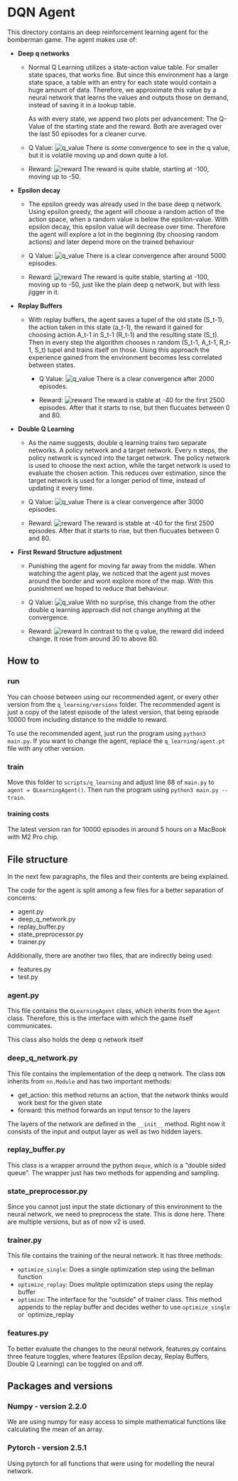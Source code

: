 # DQN Agent

This directory contains an deep reinforcement learning agent for the bomberman game. The agent makes use of:
- **Deep q networks**
  - Normal Q Learning utilizes a state-action value table. For smaller state spaces, that works fine. But since this
    environment has a large state space, a table with an entry for each state would contain a huge amount of data.
    Therefore, we approximate this value by a neural network that learns the values and outputs those on demand, instead
    of saving it in a lookup table.
    
    As with every state, we append two plots per advancement: The Q-Value of the starting state and the reward. Both are
    averaged over the last 50 episodes for a cleaner curve.
    
  - Q Value:
    ![q_value](versions/0_only_dqn/q_value.png)
    There is _some_ convergence to see in the q value, but it is volatile moving up and down quite a lot.
    
  - Reward:
    ![reward](versions/0_only_dqn/reward.png)
    The reward is quite stable, starting at -100, moving up to -50.
  
- **Epsilon decay**
  - The epsilon greedy was already used in the base deep q network. Using epsilon greedy, the agent will choose a random
    action of the action space, when a random value is below the epsilon-value.
    With epsilon decay, this epsilon value will decrease over time. Therefore the agent will explore a lot in the
    beginning (by choosing random actions) and later depend more on the trained behaviour
  - Q Value:
    ![q_value](versions/1_epsilon_decay/q_value.png)
    There is a clear convergence after around 5000 episodes.
    
  - Reward:
    ![reward](versions/1_epsilon_decay/reward.png)
    The reward is quite stable, starting at -100, moving up to -50, just like the plain deep q network, but with less
    jigger in it.
  
- **Replay Buffers**
  - With replay buffers, the agent saves a tupel of the old state (S_t-1), the action taken in this state (a_t-1), 
    the reward it gained for choosing action A_t-1 in S_t-1 (R_t-1) and the resulting state (S_t).
    Then in every step the algorithm chooses n random (S_t-1, A_t-1, R_t-1, S_t) tupel and trains itself on those.
    Using this approach the experience gained from the environment becomes less correlated between states.
  
    - Q Value:
      ![q_value](versions/2_replay_buffers/q_value.png)
      There is a clear convergence after 2000 episodes.

    - Reward:
      ![reward](versions/2_replay_buffers/reward.png)
      The reward is stable at -40 for the first 2500 episodes. After that it starts to rise, but then flucuates between 0
      and 80.
    
- **Double Q Learning**
  - As the name suggests, double q learning trains two separate networks. A policy network and a target network. Every n
    steps, the policy network is synced into the target network. The policy network is used to choose the next action,
    while the target network is used to evaluate the chosen action. This reduces over estimation, since the target
    network is used for a longer period of time, instead of updating it every time.

  - Q Value:
    ![q_value](versions/3_double_q_learning/q_value.png)
    There is a clear convergence after 3000 episodes.

  - Reward:
    ![reward](versions/3_double_q_learning/reward.png)
    The reward is stable at -40 for the first 2500 episodes. After that it starts to rise, but then flucuates between 0
    and 80.
  
- **First Reward Structure adjustment**
  - Punishing the agent for moving far away from the middle. When watching the agent play, we noticed that the agent
    just moves around the border and wont explore more of the map. With this punishment we hoped to reduce that 
    behaviour.

  - Q Value:
    ![q_value](versions/4_include_distance_from_middle/q_value.png)
    With no surprise, this change from the other double q learning approach did not change anything at the convergence.
    
  - Reward:
    ![reward](versions/4_include_distance_from_middle/reward.png)
    In contrast to the q value, the reward did indeed change. It rose from around 30 to above 80.

## How to

### run
You can choose between using our recommended agent, or every other version from the `q_learning/versions` folder.
The recommended agent is just a copy of the latest episode of the latest version, that being episode 10000 from
including distance to the middle to reward.

To use the recommended agent, just run the program using `python3 main.py`.
If you want to change the agent, replace the `q_learning/agent.pt` file with any other version.

### train
Move this folder to `scripts/q_learning` and adjust line 68 of `main.py` to `agent = QLearningAgent()`.
Then run the program using `python3 main.py --train`.

#### training costs

The latest version ran for 10000 episodes in around 5 hours on a MacBook with M2 Pro chip.
    

## File structure

In the next few paragraphs, the files and their contents are being explained.

The code for the agent is split among a few files for a better separation of concerns:
- agent.py 
- deep_q_network.py
- replay_buffer.py
- state_preprocessor.py
- trainer.py

Additionally, there are another two files, that are indirectly being used:
- features.py
- test.py

### agent.py

This file contains the `QLearningAgent` class, which inherits from the `Agent` class. Therefore, this is the interface
with which the game itself communicates.

This class also holds the deep q network itself

### deep_q_network.py

This file contains the implementation of the deep q network. The class `DQN` inherits from `nn.Module` and has two
important methods:

- get_action: this method returns an action, that the network thinks would work best for the given state
- forward: this method forwards an input tensor to the layers

The layers of the network are defined in the `__init__` method. Right now it consists of the input and output layer
as well as two hidden layers.

### replay_buffer.py

This class is a wrapper arround the python `deque`, which is a "double sided queue".
The wrapper just has two methods for appending and sampling.

### state_preprocessor.py

Since you cannot just input the state dictionary of this environment to the neural network, we need to preprocess the
state. This is done here. There are multiple versions, but as of now v2 is used.

### trainer.py

This file contains the training of the neural network. It has three methods:

- `optimize_single`: Does a single optimization step using the bellman function
- `optimize_replay`: Does mulitple optimization steps using the replay buffer
- `optimize`: The interface for the "outside" of trainer class. This method appends to the replay buffer and decides wether to use `optimize_single` or `optimize_replay

### features.py

To better evaluate the changes to the neural network, features.py contains three feature toggles, where features
(Epsilon decay, Replay Buffers, Double Q Learning) can be toggled on and off.

## Packages and versions

### Numpy - version 2.2.0
We are using numpy for easy access to simple mathematical functions like calculating the mean of an array.
 
### Pytorch - version 2.5.1
Using pytorch for all functions that were using for modelling the neural network.